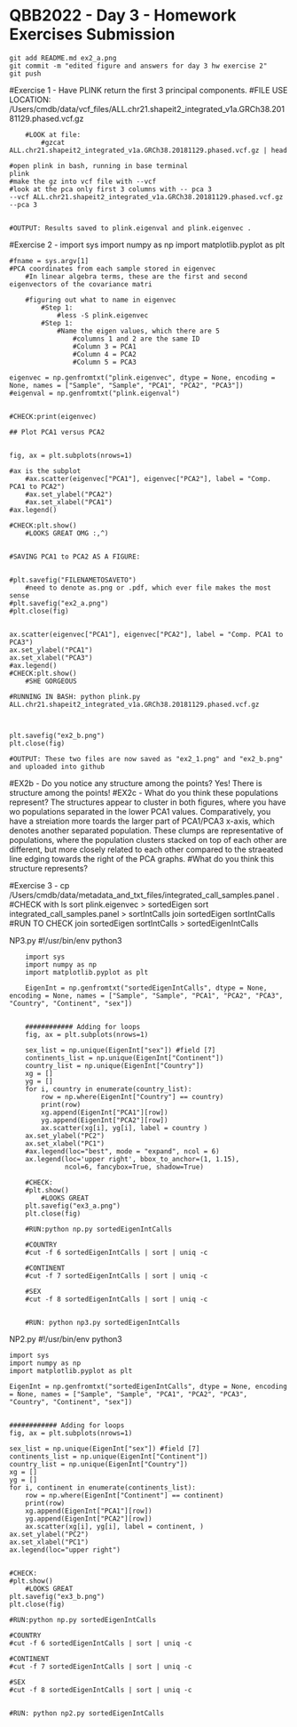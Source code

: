 # QBB2022 - Day 3 - Homework Exercises Submission
	git add README.md ex2_a.png
	git commit -m "edited figure and answers for day 3 hw exercise 2"
	git push

#Exercise 1 - Have PLINK return the first 3 principal components.
	#FILE USE LOCATION: /Users/cmdb/data/vcf_files/ALL.chr21.shapeit2_integrated_v1a.GRCh38.20181129.phased.vcf.gz

	    #LOOK at file:
	        #gzcat ALL.chr21.shapeit2_integrated_v1a.GRCh38.20181129.phased.vcf.gz | head

	#open plink in bash, running in base terminal    
	plink
	#make the gz into vcf file with --vcf
	#look at the pca only first 3 columns with -- pca 3
	--vcf ALL.chr21.shapeit2_integrated_v1a.GRCh38.20181129.phased.vcf.gz --pca 3


	#OUTPUT: Results saved to plink.eigenval and plink.eigenvec .
	

#Exercise 2 - 
	import sys
	import numpy as np
	import matplotlib.pyplot as plt   

	#fname = sys.argv[1]
	#PCA coordinates from each sample stored in eigenvec
	    #In linear algebra terms, these are the first and second eigenvectors of the covariance matri

	    #figuring out what to name in eigenvec
	        #Step 1: 
	            #less -S plink.eigenvec
	        #Step 1:
	            #Name the eigen values, which there are 5 
	                #columns 1 and 2 are the same ID 
	                #Column 3 = PCA1
	                #Column 4 = PCA2
	                #Column 5 = PCA3

	eigenvec = np.genfromtxt("plink.eigenvec", dtype = None, encoding = None, names = ["Sample", "Sample", "PCA1", "PCA2", "PCA3"])
	#eigenval = np.genfromtxt("plink.eigenval")


	#CHECK:print(eigenvec)

	## Plot PCA1 versus PCA2


	fig, ax = plt.subplots(nrows=1)

	#ax is the subplot
	    #ax.scatter(eigenvec["PCA1"], eigenvec["PCA2"], label = "Comp. PCA1 to PCA2")
	    #ax.set_ylabel("PCA2")
	    #ax.set_xlabel("PCA1")    
	#ax.legend()

	#CHECK:plt.show()
	    #LOOKS GREAT OMG :,^)


	#SAVING PCA1 to PCA2 AS A FIGURE:


	#plt.savefig("FILENAMETOSAVETO")
	    #need to denote as.png or .pdf, which ever file makes the most sense
	#plt.savefig("ex2_a.png")
	#plt.close(fig)


	ax.scatter(eigenvec["PCA1"], eigenvec["PCA2"], label = "Comp. PCA1 to PCA3")   
	ax.set_ylabel("PCA1")
	ax.set_xlabel("PCA3")    
	#ax.legend()
	#CHECK:plt.show()
	    #SHE GORGEOUS

	#RUNNING IN BASH: python plink.py ALL.chr21.shapeit2_integrated_v1a.GRCh38.20181129.phased.vcf.gz 



	plt.savefig("ex2_b.png")
	plt.close(fig)

	#OUTPUT: These two files are now saved as "ex2_1.png" and "ex2_b.png" and uploaded into github
	
#EX2b - Do you notice any structure among the points? 
	Yes! There is structure among the points! 
#EX2c - What do you think these populations represent?
	The structures appear to cluster in both figures, where you have wo populations separated in the lower PCA1 values.
	Comparatively, you have a streiation more toards the larger part of PCA1/PCA3 x-axis, which denotes another separated population.
	These clumps are representative of populations, where the population clusters stacked on top of each other are different, but more closely related to each other compared to the straeated line edging towards the right of the PCA graphs. 
	#What do you think this structure represents?	
	


#Exercise 3 -
	cp /Users/cmdb/data/metadata_and_txt_files/integrated_call_samples.panel .
	#CHECK with ls
	sort plink.eigenvec > sortedEigen
	sort integrated_call_samples.panel > sortIntCalls
	join sortedEigen sortIntCalls
	#RUN TO CHECK
	join sortedEigen sortIntCalls > sortedEigenIntCalls
	
NP3.py
		#!/usr/bin/env python3

		import sys
		import numpy as np
		import matplotlib.pyplot as plt   

		EigenInt = np.genfromtxt("sortedEigenIntCalls", dtype = None, encoding = None, names = ["Sample", "Sample", "PCA1", "PCA2", "PCA3", "Country", "Continent", "sex"])


		############ Adding for loops
		fig, ax = plt.subplots(nrows=1)

		sex_list = np.unique(EigenInt["sex"]) #field [7]
		continents_list = np.unique(EigenInt["Continent"])
		country_list = np.unique(EigenInt["Country"])
		xg = []
		yg = []
		for i, country in enumerate(country_list):
		    row = np.where(EigenInt["Country"] == country)
		    print(row)
		    xg.append(EigenInt["PCA1"][row])
		    yg.append(EigenInt["PCA2"][row])
		    ax.scatter(xg[i], yg[i], label = country )
		ax.set_ylabel("PC2")
		ax.set_xlabel("PC1")    
		#ax.legend(loc="best", mode = "expand", ncol = 6)
		ax.legend(loc='upper right', bbox_to_anchor=(1, 1.15),
		          ncol=6, fancybox=True, shadow=True)

		#CHECK:
		#plt.show()
		    #LOOKS GREAT
		plt.savefig("ex3_a.png")
		plt.close(fig)

		#RUN:python np.py sortedEigenIntCalls

		#COUNTRY
		#cut -f 6 sortedEigenIntCalls | sort | uniq -c 

		#CONTINENT
		#cut -f 7 sortedEigenIntCalls | sort | uniq -c 

		#SEX
		#cut -f 8 sortedEigenIntCalls | sort | uniq -c 


		#RUN: python np3.py sortedEigenIntCalls
		


NP2.py
	#!/usr/bin/env python3

	import sys
	import numpy as np
	import matplotlib.pyplot as plt   

	EigenInt = np.genfromtxt("sortedEigenIntCalls", dtype = None, encoding = None, names = ["Sample", "Sample", "PCA1", "PCA2", "PCA3", "Country", "Continent", "sex"])


	############ Adding for loops
	fig, ax = plt.subplots(nrows=1)

	sex_list = np.unique(EigenInt["sex"]) #field [7]
	continents_list = np.unique(EigenInt["Continent"])
	country_list = np.unique(EigenInt["Country"])
	xg = []
	yg = []
	for i, continent in enumerate(continents_list):
	    row = np.where(EigenInt["Continent"] == continent)
	    print(row)
	    xg.append(EigenInt["PCA1"][row])
	    yg.append(EigenInt["PCA2"][row])
	    ax.scatter(xg[i], yg[i], label = continent, )
	ax.set_ylabel("PC2")
	ax.set_xlabel("PC1")    
	ax.legend(loc="upper right")


	#CHECK:
	#plt.show()
	    #LOOKS GREAT
	plt.savefig("ex3_b.png")
	plt.close(fig)

	#RUN:python np.py sortedEigenIntCalls

	#COUNTRY
	#cut -f 6 sortedEigenIntCalls | sort | uniq -c 

	#CONTINENT
	#cut -f 7 sortedEigenIntCalls | sort | uniq -c 

	#SEX
	#cut -f 8 sortedEigenIntCalls | sort | uniq -c 


	#RUN: python np2.py sortedEigenIntCalls